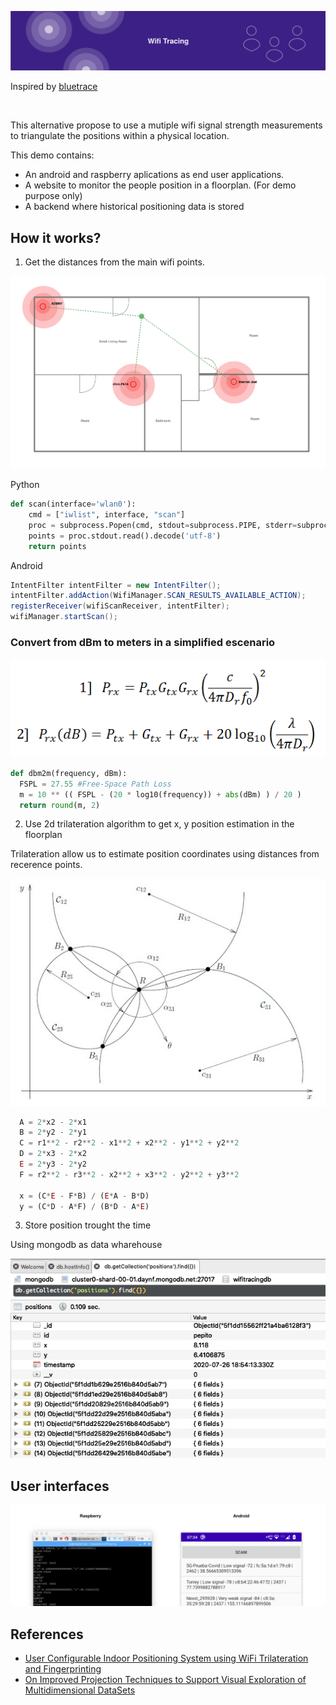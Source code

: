 ![](doc/images/project_banner.svg)

Inspired by [bluetrace](https://bluetrace.io/)

<br />

This alternative propose to use a mutiple wifi signal strength measurements to triangulate the positions within a physical location.

This demo contains: 

- An android and raspberry aplications as end user applications.
- A website to monitor the people position in a floorplan. (For demo purpose only)
- A backend where historical positioning data is stored

## How it works?

1. Get the distances from the main wifi points. 

![](doc/images/Sample.svg)

Python
```python
def scan(interface='wlan0'):
    cmd = ["iwlist", interface, "scan"]
    proc = subprocess.Popen(cmd, stdout=subprocess.PIPE, stderr=subprocess.PIPE)
    points = proc.stdout.read().decode('utf-8') 
    return points 
```

Android
```java
IntentFilter intentFilter = new IntentFilter();
intentFilter.addAction(WifiManager.SCAN_RESULTS_AVAILABLE_ACTION);
registerReceiver(wifiScanReceiver, intentFilter);
wifiManager.startScan();
```

### Convert from dBm to meters in a simplified escenario

![](doc/images/friis_eq.png)

```python
def dbm2m(frequency, dBm): 
  FSPL = 27.55 #Free-Space Path Loss 
  m = 10 ** (( FSPL - (20 * log10(frequency)) + abs(dBm) ) / 20 ) 
  return round(m, 2)
```

2. Use 2d trilateration algorithm to get x, y position estimation in the floorplan

  Trilateration allow us to estimate position coordinates using distances from recerence points.

  ![](doc/images/trilateration.jpg)

  ```javascript
    A = 2*x2 - 2*x1
    B = 2*y2 - 2*y1
    C = r1**2 - r2**2 - x1**2 + x2**2 - y1**2 + y2**2
    D = 2*x3 - 2*x2
    E = 2*y3 - 2*y2
    F = r2**2 - r3**2 - x2**2 + x3**2 - y2**2 + y3**2

    x = (C*E - F*B) / (E*A - B*D)
    y = (C*D - A*F) / (B*D - A*E)
  ```

3. Store position trought the time

  Using mongodb as data wharehouse

  ![](doc/images/db_screenshot_2.png)


## User interfaces

  ![](doc/images/user_interfaces_4.png)

## References

- [User Configurable Indoor
Positioning System using WiFi
Trilateration and Fingerprinting](https://www.diva-portal.org/smash/get/diva2:1105921/FULLTEXT02)
- [On Improved Projection Techniques to Support Visual Exploration of Multidimensional DataSets](http://repositorio.icmc.usp.br/bitstream/handle/RIICMC/6868/relatorio_207.pdf?sequence=1http://repositorio.icmc.usp.br/bitstream/handle/RIICMC/6868/relatorio_207.pdf?sequence=1)

